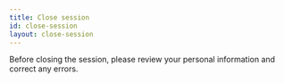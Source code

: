 ```yaml
---
title: Close session
id: close-session
layout: close-session
---
```

Before closing the session, please review your personal information and correct any errors.